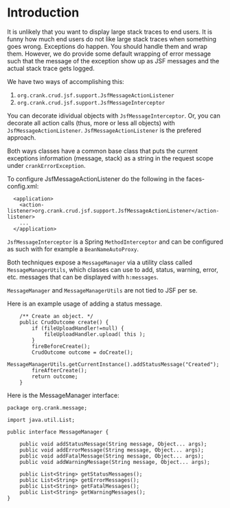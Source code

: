 # Introduction #

It is unlikely that you want to display large stack traces to end users. It is funny how much end users do not like large stack traces when something goes wrong. Exceptions do happen. You should handle them and wrap them. However, we do provide some default wrapping of error message such that the message of the exception show up as JSF messages and the actual stack trace gets logged.

We have two ways of accomplishing this:

  1. `org.crank.crud.jsf.support.JsfMessageActionListener`
  1. `org.crank.crud.jsf.support.JsfMessageInterceptor`

You can decorate idividual objects with `JsfMessageInterceptor`. Or, you can decorate all action calls (thus, more or less all objects) with `JsfMessageActionListener`. `JsfMessageActionListener` is the prefered approach.

Both ways classes have a common base class that puts the current exceptions information (message, stack) as a string in the request scope under `crankErrorException`.

To configure JsfMessageActionListener do the following in the faces-config.xml:

```
  <application>
    <action-listener>org.crank.crud.jsf.support.JsfMessageActionListener</action-listener>
    ...    
  </application>

```

`JsfMessageInterceptor` is a Spring `MethodInterceptor` and can be configured as such with for example a `BeanNameAutoProxy`.

Both techniques expose a `MessageManager` via a utility class called `MessageManagerUtils`, which classes can use to add, status, warning, error, etc. messages that can be displayed with `h:messages`.

`MessageManager` and `MessageManagerUtils` are not tied to JSF per se.

Here is an example usage of adding a status message.

```
    /** Create an object. */
    public CrudOutcome create() {
        if (fileUploadHandler!=null) {
            fileUploadHandler.upload( this );
        }
        fireBeforeCreate();
        CrudOutcome outcome = doCreate();
    	MessageManagerUtils.getCurrentInstance().addStatusMessage("Created");        
        fireAfterCreate();
        return outcome;
    }

```

Here is the MessageManager interface:

```
package org.crank.message;

import java.util.List;

public interface MessageManager {
	
	public void addStatusMessage(String message, Object... args);
	public void addErrorMessage(String message, Object... args);
	public void addFatalMessage(String message, Object... args);
	public void addWarningMessage(String message, Object... args);
	
	public List<String> getStatusMessages();
	public List<String> getErrorMessages();
	public List<String> getFatalMessages();
	public List<String> getWarningMessages();
}

```